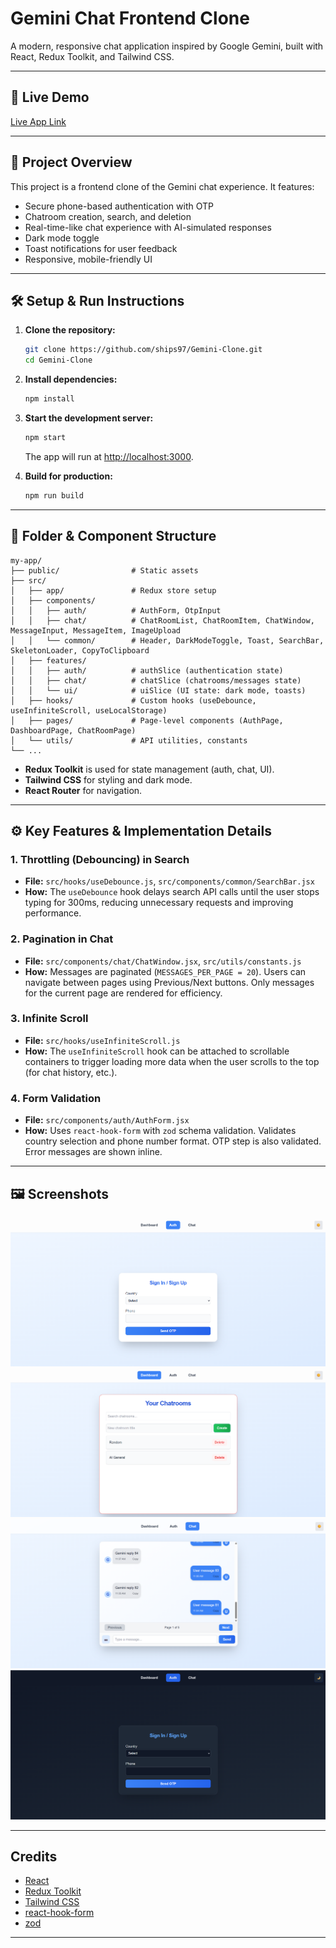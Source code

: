 # Gemini Chat Frontend Clone

A modern, responsive chat application inspired by Google Gemini, built with React, Redux Toolkit, and Tailwind CSS.

---

## 🚀 Live Demo

[Live App Link](cloneegemini.netlify.app) 

---

## 📖 Project Overview

This project is a frontend clone of the Gemini chat experience. It features:
- Secure phone-based authentication with OTP
- Chatroom creation, search, and deletion
- Real-time-like chat experience with AI-simulated responses
- Dark mode toggle
- Toast notifications for user feedback
- Responsive, mobile-friendly UI

---

## 🛠️ Setup & Run Instructions

1. **Clone the repository:**
   ```bash
   git clone https://github.com/ships97/Gemini-Clone.git
   cd Gemini-Clone
   ```
2. **Install dependencies:**
   ```bash
   npm install
   ```
3. **Start the development server:**
   ```bash
   npm start
   ```
   The app will run at [http://localhost:3000](http://localhost:3000).

4. **Build for production:**
   ```bash
   npm run build
   ```

---

## 📁 Folder & Component Structure

```
my-app/
├── public/                # Static assets
├── src/
│   ├── app/               # Redux store setup
│   ├── components/
│   │   ├── auth/          # AuthForm, OtpInput
│   │   ├── chat/          # ChatRoomList, ChatRoomItem, ChatWindow, MessageInput, MessageItem, ImageUpload
│   │   └── common/        # Header, DarkModeToggle, Toast, SearchBar, SkeletonLoader, CopyToClipboard
│   ├── features/
│   │   ├── auth/          # authSlice (authentication state)
│   │   ├── chat/          # chatSlice (chatrooms/messages state)
│   │   └── ui/            # uiSlice (UI state: dark mode, toasts)
│   ├── hooks/             # Custom hooks (useDebounce, useInfiniteScroll, useLocalStorage)
│   ├── pages/             # Page-level components (AuthPage, DashboardPage, ChatRoomPage)
│   └── utils/             # API utilities, constants
└── ...
```

- **Redux Toolkit** is used for state management (auth, chat, UI).
- **Tailwind CSS** for styling and dark mode.
- **React Router** for navigation.

---

## ⚙️ Key Features & Implementation Details

### 1. Throttling (Debouncing) in Search
- **File:** `src/hooks/useDebounce.js`, `src/components/common/SearchBar.jsx`
- **How:** The `useDebounce` hook delays search API calls until the user stops typing for 300ms, reducing unnecessary requests and improving performance.

### 2. Pagination in Chat
- **File:** `src/components/chat/ChatWindow.jsx`, `src/utils/constants.js`
- **How:** Messages are paginated (`MESSAGES_PER_PAGE = 20`). Users can navigate between pages using Previous/Next buttons. Only messages for the current page are rendered for efficiency.

### 3. Infinite Scroll
- **File:** `src/hooks/useInfiniteScroll.js`
- **How:** The `useInfiniteScroll` hook can be attached to scrollable containers to trigger loading more data when the user scrolls to the top (for chat history, etc.).

### 4. Form Validation
- **File:** `src/components/auth/AuthForm.jsx`
- **How:** Uses `react-hook-form` with `zod` schema validation. Validates country selection and phone number format. OTP step is also validated. Error messages are shown inline.

---

## 🖼️ Screenshots

![Sign In/ Sign Up](image.png)
![ChatRooms](image-1.png)
![Chat Window with Gemini Clone](image-2.png)
![Dark Theme](image-3.png)

---

## Credits
- [React](https://reactjs.org/)
- [Redux Toolkit](https://redux-toolkit.js.org/)
- [Tailwind CSS](https://tailwindcss.com/)
- [react-hook-form](https://react-hook-form.com/)
- [zod](https://zod.dev/) 

---

